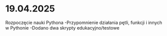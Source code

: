 # 19.04.2025 
Rozpoczęcie nauki Pythona
-Przypomnienie działania pętli, funkcji i innych w Pythonie
-Dodano dwa skrypty edukacyjno/testowe
